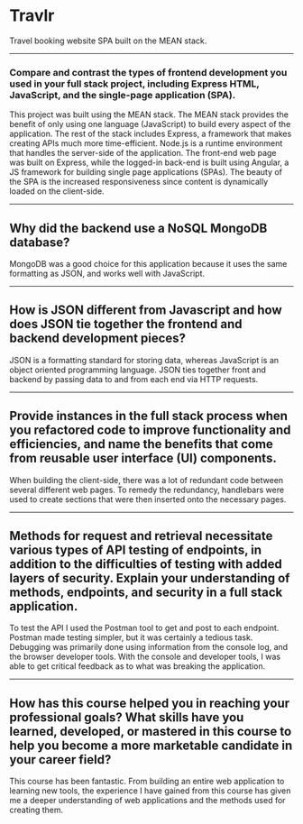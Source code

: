 # Travlr
Travel booking website SPA built on the MEAN stack.

---

### Compare and contrast the types of frontend development you used in your full stack project, including Express HTML, JavaScript, and the single-page application (SPA).

This project was built using the MEAN stack. The MEAN stack provides the benefit of only using one language (JavaScript) to build every aspect of the application. The rest of the
stack includes Express, a framework that makes creating APIs much more time-efficient. Node.js is a runtime environment that handles the server-side of the application. 
The front-end web page was built on Express, while the logged-in back-end is built using Angular, a JS framework for building single page applications (SPAs). The beauty of
the SPA is the increased responsiveness since content is dynamically loaded on the client-side.

---

## Why did the backend use a NoSQL MongoDB database?

MongoDB was a good choice for this application because it uses the same formatting as JSON, and works well with JavaScript.

---

## How is JSON different from Javascript and how does JSON tie together the frontend and backend development pieces?

JSON is a formatting standard for storing data, whereas JavaScript is an object oriented programming language. JSON ties together front and backend by passing data to and from
each end via HTTP requests.

---

## Provide instances in the full stack process when you refactored code to improve functionality and efficiencies, and name the benefits that come from reusable user interface (UI) components.

When building the client-side, there was a lot of redundant code between several different web pages. To remedy the redundancy, handlebars were used to create sections that were then inserted onto the
necessary pages.

---

## Methods for request and retrieval necessitate various types of API testing of endpoints, in addition to the difficulties of testing with added layers of security. Explain your understanding of methods, endpoints, and security in a full stack application.

To test the API I used the Postman tool to get and post to each endpoint. Postman made testing simpler, but it was certainly a tedious task. Debugging was primarily done using information
from the console log, and the browser developer tools. With the console and developer tools, I was able to get critical feedback as to what was breaking the application. 

---

## How has this course helped you in reaching your professional goals? What skills have you learned, developed, or mastered in this course to help you become a more marketable candidate in your career field?

This course has been fantastic. From building an entire web application to learning new tools, the experience I have gained from this course has given me a deeper understanding of 
web applications and the methods used for creating them. 



